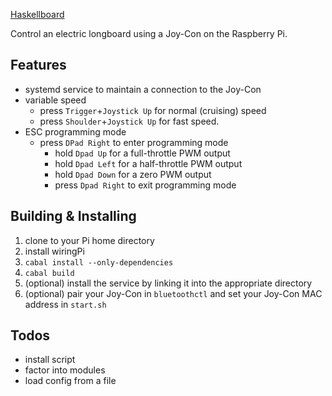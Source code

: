 [Haskellboard](https://lolc.at/assets/img/haskellboard/header.png)

Control an electric longboard using a Joy-Con on the Raspberry Pi.

## Features
- systemd service to maintain a connection to the Joy-Con
- variable speed
    - press `Trigger`+`Joystick Up` for normal (cruising) speed
    - press `Shoulder`+`Joystick Up` for fast speed. 
- ESC programming mode
    - press `DPad Right` to enter programming mode
        - hold `Dpad Up` for a full-throttle PWM output
        - hold `Dpad Left` for a half-throttle PWM output
        - hold `Dpad Down` for a zero PWM output
        - press `Dpad Right` to exit programming mode

## Building & Installing
1. clone to your Pi home directory
2. install wiringPi
3. `cabal install --only-dependencies`
4. `cabal build`
6. (optional) install the service by linking it into the appropriate directory
7. (optional) pair your Joy-Con in `bluetoothctl` and set your Joy-Con MAC address in `start.sh`

## Todos
- install script 
- factor into modules
- load config from a file